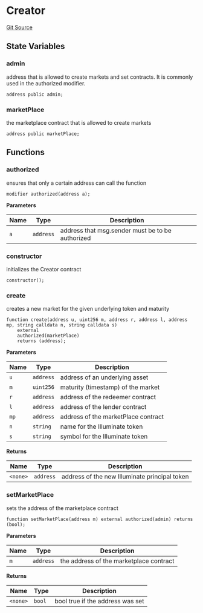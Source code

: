 # Creator
[Git Source](https://github.com/Swivel-Finance/illuminate/blob/756f41d3de7041d0b83523598284cee2b14c535e/src/Creator.sol)


## State Variables
### admin
address that is allowed to create markets and set contracts. It is commonly used in the authorized modifier.


```solidity
address public admin;
```


### marketPlace
the marketplace contract that is allowed to create markets


```solidity
address public marketPlace;
```


## Functions
### authorized

ensures that only a certain address can call the function


```solidity
modifier authorized(address a);
```
**Parameters**

|Name|Type|Description|
|----|----|-----------|
|`a`|`address`|address that msg.sender must be to be authorized|


### constructor

initializes the Creator contract


```solidity
constructor();
```

### create

creates a new market for the given underlying token and maturity


```solidity
function create(address u, uint256 m, address r, address l, address mp, string calldata n, string calldata s)
    external
    authorized(marketPlace)
    returns (address);
```
**Parameters**

|Name|Type|Description|
|----|----|-----------|
|`u`|`address`|address of an underlying asset|
|`m`|`uint256`|maturity (timestamp) of the market|
|`r`|`address`|address of the redeemer contract|
|`l`|`address`|address of the lender contract|
|`mp`|`address`|address of the marketPlace contract|
|`n`|`string`|name for the Illuminate token|
|`s`|`string`|symbol for the Illuminate token|

**Returns**

|Name|Type|Description|
|----|----|-----------|
|`<none>`|`address`|address of the new Illuminate principal token|


### setMarketPlace

sets the address of the marketplace contract


```solidity
function setMarketPlace(address m) external authorized(admin) returns (bool);
```
**Parameters**

|Name|Type|Description|
|----|----|-----------|
|`m`|`address`|the address of the marketplace contract|

**Returns**

|Name|Type|Description|
|----|----|-----------|
|`<none>`|`bool`|bool true if the address was set|


